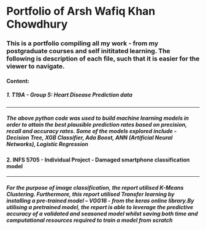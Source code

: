 # Portfolio of Arsh Wafiq Khan Chowdhury
### This is a portfolio compiling all my work - from my postgraduate courses and self inititated learning. The following is description of each file, such that it is easier for the viewer to navigate.

#### Content:

#####  1. T19A - Group 5: Heart Disease Prediction data 
________________________________________________________
  ##### *The above python code was used to build machine learning models in order to attain the best plausible prediction rates based on precision, recall and accuracy rates. Some of the models explored include - Decision Tree, XGB Classifier, Ada Boost, ANN (Artificial Neural Networks), Logistic Regression*

#### 2. INFS 5705 - Individual Project - Damaged smartphone classification model 
____________________________________________________________
#### *For the purpose of image classification, the report utilised K-Means Clustering. Furthermore, this report utilised Transfer learning by installing a pre-trained model – VGG16 - from the keras online library.By utilising a pretrained model, the report is able to leverage the predictive accuracy of a validated and seasoned model whilst saving both time and computational resources required to train a model from scratch* 
